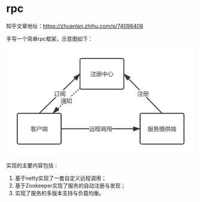 # rpc
知乎文章地址：https://zhuanlan.zhihu.com/p/74098408

手写一个简单rpc框架，示意图如下：

![rpc框架示意图](https://raw.githubusercontent.com/DavidDingXu/rpc/master/images/rpc%E6%A1%86%E6%9E%B6%E7%A4%BA%E6%84%8F%E5%9B%BE.png)

实现的主要内容包括：

1. 基于netty实现了一套自定义远程调用；
2. 基于Zookeeper实现了服务的自动注册与发现；
3. 实现了服务的多版本支持与负载均衡。
